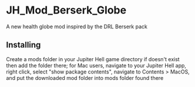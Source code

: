 # JH_Mod_Berserk_Globe
A new health globe mod inspired by the DRL Berserk pack

## Installing

Create a mods folder in your Jupiter Hell game directory if doesn't exist then add the folder there; for Mac users, navigate to your Jupiter Hell app, right click, select "show package contents", navigate to Contents > MacOS, and put the downloaded mod folder into mods folder found there
